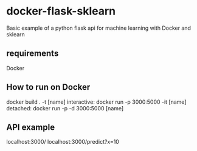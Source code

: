 # docker-flask-sklearn
Basic example of a python flask api for machine learning with Docker and sklearn

## requirements  
Docker

## How to run on Docker
docker build . -t [name]
interactive: 	docker run -p 3000:5000 -it [name]
detached: 		docker run -p -d 3000:5000 [name]

## API example
localhost:3000/
localhost:3000/predict?x=10

